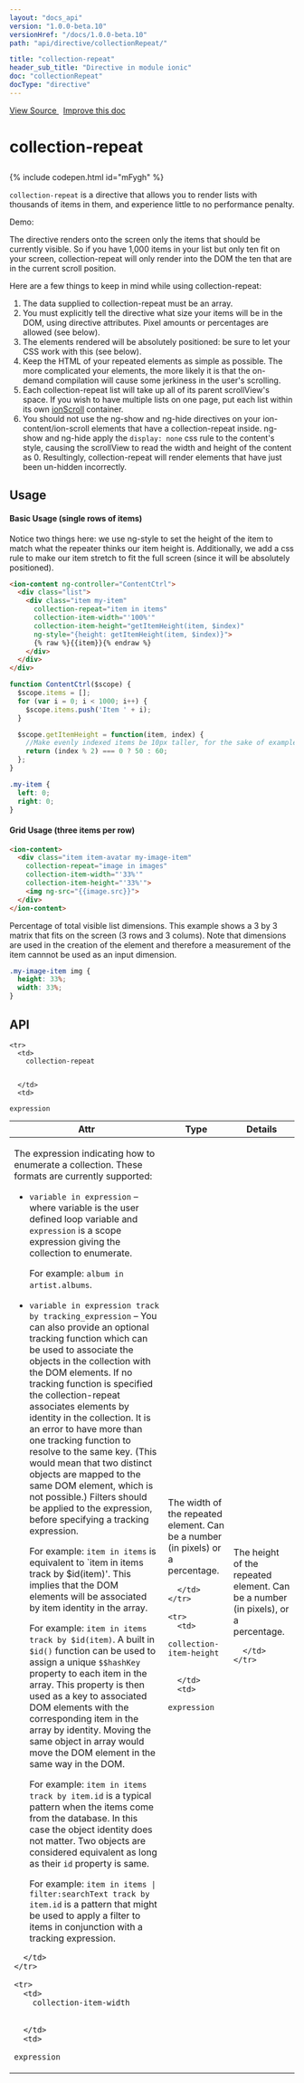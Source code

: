```yaml
---
layout: "docs_api"
version: "1.0.0-beta.10"
versionHref: "/docs/1.0.0-beta.10"
path: "api/directive/collectionRepeat/"

title: "collection-repeat"
header_sub_title: "Directive in module ionic"
doc: "collectionRepeat"
docType: "directive"
---
```


<div class="improve-docs">
  <a href='http://github.com/driftyco/ionic/tree/master/js/angular/directive/collectionRepeat.js#L1'>
    View Source
  </a>
  &nbsp;
  <a href='http://github.com/driftyco/ionic/edit/master/js/angular/directive/collectionRepeat.js#L1'>
    Improve this doc
  </a>
</div>




<h1 class="api-title">

  collection-repeat



</h1>


{% include codepen.html id="mFygh" %}




`collection-repeat` is a directive that allows you to render lists with
thousands of items in them, and experience little to no performance penalty.

Demo:

The directive renders onto the screen only the items that should be currently visible.
So if you have 1,000 items in your list but only ten fit on your screen,
collection-repeat will only render into the DOM the ten that are in the current
scroll position.

Here are a few things to keep in mind while using collection-repeat:

1. The data supplied to collection-repeat must be an array.
2. You must explicitly tell the directive what size your items will be in the DOM, using directive attributes.
Pixel amounts or percentages are allowed (see below).
3. The elements rendered will be absolutely positioned: be sure to let your CSS work with
this (see below).
4. Keep the HTML of your repeated elements as simple as possible.
The more complicated your elements, the more likely it is that the on-demand compilation will cause
some jerkiness in the user's scrolling.
6. Each collection-repeat list will take up all of its parent scrollView's space.
If you wish to have multiple lists on one page, put each list within its own
<a href="/docs/api/directive/ionScroll/">ionScroll</a> container.
7. You should not use the ng-show and ng-hide directives on your ion-content/ion-scroll elements that
have a collection-repeat inside.  ng-show and ng-hide apply the `display: none` css rule to the content's
style, causing the scrollView to read the width and height of the content as 0.  Resultingly,
collection-repeat will render elements that have just been un-hidden incorrectly.








  
<h2 id="usage">Usage</h2>
  
#### Basic Usage (single rows of items)

Notice two things here: we use ng-style to set the height of the item to match
what the repeater thinks our item height is.  Additionally, we add a css rule
to make our item stretch to fit the full screen (since it will be absolutely
positioned).

```html
<ion-content ng-controller="ContentCtrl">
  <div class="list">
    <div class="item my-item"
      collection-repeat="item in items"
      collection-item-width="'100%'"
      collection-item-height="getItemHeight(item, $index)"
      ng-style="{height: getItemHeight(item, $index)}">
      {% raw %}{{item}}{% endraw %}
    </div>
  </div>
</div>
```
```js
function ContentCtrl($scope) {
  $scope.items = [];
  for (var i = 0; i < 1000; i++) {
    $scope.items.push('Item ' + i);
  }

  $scope.getItemHeight = function(item, index) {
    //Make evenly indexed items be 10px taller, for the sake of example
    return (index % 2) === 0 ? 50 : 60;
  };
}
```
```css
.my-item {
  left: 0;
  right: 0;
}
```

#### Grid Usage (three items per row)

```html
<ion-content>
  <div class="item item-avatar my-image-item"
    collection-repeat="image in images"
    collection-item-width="'33%'"
    collection-item-height="'33%'">
    <img ng-src="{{image.src}}">
  </div>
</ion-content>
```
Percentage of total visible list dimensions. This example shows a 3 by 3 matrix that fits on the screen (3 rows and 3 colums). Note that dimensions are used in the creation of the element and therefore a measurement of the item cannnot be used as an input dimension.
```css
.my-image-item img {
  height: 33%;
  width: 33%;
}
```
  
  
<h2 id="api" style="clear:both;">API</h2>

<table class="table" style="margin:0;">
  <thead>
    <tr>
      <th>Attr</th>
      <th>Type</th>
      <th>Details</th>
    </tr>
  </thead>
  <tbody>
    
    <tr>
      <td>
        collection-repeat
        
        
      </td>
      <td>
        
  <code>expression</code>
      </td>
      <td>
        <p>The expression indicating how to enumerate a collection. These
  formats are currently supported:</p>
<ul>
<li><p><code>variable in expression</code> – where variable is the user defined loop variable and <code>expression</code>
is a scope expression giving the collection to enumerate.</p>
<p>For example: <code>album in artist.albums</code>.</p>
</li>
<li><p><code>variable in expression track by tracking_expression</code> – You can also provide an optional tracking function
which can be used to associate the objects in the collection with the DOM elements. If no tracking function
is specified the collection-repeat associates elements by identity in the collection. It is an error to have
more than one tracking function to resolve to the same key. (This would mean that two distinct objects are
mapped to the same DOM element, which is not possible.)  Filters should be applied to the expression,
before specifying a tracking expression.</p>
<p>For example: <code>item in items</code> is equivalent to `item in items track by $id(item)&#39;. This implies that the DOM elements
will be associated by item identity in the array.</p>
<p>For example: <code>item in items track by $id(item)</code>. A built in <code>$id()</code> function can be used to assign a unique
<code>$$hashKey</code> property to each item in the array. This property is then used as a key to associated DOM elements
with the corresponding item in the array by identity. Moving the same object in array would move the DOM
element in the same way in the DOM.</p>
<p>For example: <code>item in items track by item.id</code> is a typical pattern when the items come from the database. In this
case the object identity does not matter. Two objects are considered equivalent as long as their <code>id</code>
property is same.</p>
<p>For example: <code>item in items | filter:searchText track by item.id</code> is a pattern that might be used to apply a filter
to items in conjunction with a tracking expression.</p>
</li>
</ul>

        
      </td>
    </tr>
    
    <tr>
      <td>
        collection-item-width
        
        
      </td>
      <td>
        
  <code>expression</code>
      </td>
      <td>
        <p>The width of the repeated element.  Can be a number (in pixels) or a percentage.</p>

        
      </td>
    </tr>
    
    <tr>
      <td>
        collection-item-height
        
        
      </td>
      <td>
        
  <code>expression</code>
      </td>
      <td>
        <p>The height of the repeated element.  Can be a number (in pixels), or a percentage.</p>

        
      </td>
    </tr>
    
  </tbody>
</table>

  

  





